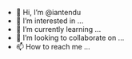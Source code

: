 - 👋 Hi, I’m @iantendu
- 👀 I’m interested in ...
- 🌱 I’m currently learning ...
- 💞️ I’m looking to collaborate on ...
- 📫 How to reach me ...

<!---
iantendu/iantendu is a ✨ special ✨ repository because its `README.md` (this file) appears on your GitHub profile.
You can click the Preview link to take a look at your changes.
--->

